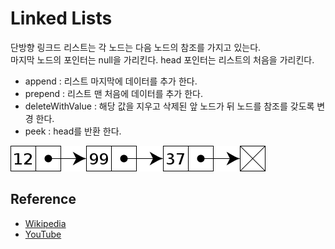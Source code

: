 # Linked Lists
단방향 링크드 리스트는 각 노드는 다음 노드의 참조를 가지고 있는다.  
마지막 노드의 포인터는 null을 가리킨다.
head 포인터는 리스트의 처음을 가리킨다.

- append : 리스트 마지막에 데이터를 추가 한다.
- prepend : 리스트 맨 처음에 데이터를 추가 한다.
- deleteWithValue : 해당 값을 지우고 삭제된 앞 노드가 뒤 노드를 참조를 갖도록 변경 한다.
- peek : head를 반환 한다.

![wikipedia_lined_list](../../img/singly-linked-list.png)

## Reference
- [Wikipedia](https://en.wikipedia.org/wiki/Linked_list)
- [YouTube](https://youtu.be/njTh_OwMljA)